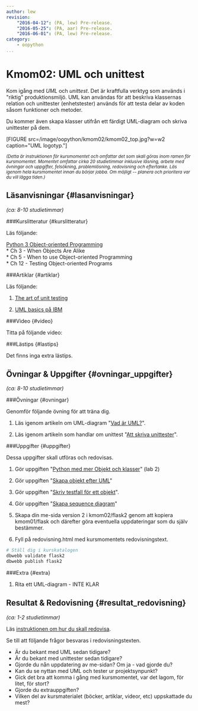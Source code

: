 ```yaml
---
author: lew
revision:
    "2016-04-12": (PA, lew) Pre-release.
    "2016-05-25": (PA, aar) Pre-release.
    "2016-06-01": (PA, lew) Pre-release.
category:
    - oopython
...
```

Kmom02: UML och unittest
====================================

Kom igång med _UML_ och _unittest_. Det är kraftfulla verktyg som används i "riktig" produktionsmiljö. UML kan användas för att beskriva klassernas relation och unittester (enhetstester) används för att testa delar av koden såsom funktioner och metoder.  

Du kommer även skapa klasser utifrån ett färdigt UML-diagram och skriva unittester på dem.

<!--more-->

[FIGURE src=/image/oopython/kmom02/kmom02_top.jpg?w=w2 caption="UML logotyp."]

<!-- Flytta nedan text till eget dokumet/vy/block -->

<small>*(Detta är instruktionen för kursmomentet och omfattar det som skall göras inom ramen för kursmomentet. Momentet omfattar cirka 20 studietimmar inklusive läsning, arbete med övningar och uppgifter, felsökning, problemlösning, redovisning och eftertanke. Läs igenom hela kursmomentet innan du börjar jobba. Om möjligt -- planera och prioritera var du vill lägga tiden.)*</small>



Läsanvisningar  {#lasanvisningar}
---------------------------------

*(ca: 8-10 studietimmar)*


###Kurslitteratur  {#kurslitteratur}

Läs följande:

[Python 3 Object-oriented Programming](kunskap/boken-python3-object-oriented-programming)  
    * Ch 3 - When Objects Are Alike  
    * Ch 5 - When to use Object-oriented Programming  
    * Ch 12 - Testing Object-oriented Programs


###Artiklar {#artiklar}

Läs följande:

1. [The art of unit testing](http://artofunittesting.com/definition-of-a-unit-test/)  

2. [UML basics på IBM](http://www.ibm.com/developerworks/rational/library/769.html)  



###Video  {#video}

Titta på följande video:  



###Lästips {#lastips}

Det finns inga extra lästips.  



Övningar & Uppgifter  {#ovningar_uppgifter}
-------------------------------------------

*(ca: 8-10 studietimmar)*



###Övningar {#ovningar}

Genomför följande övning för att träna dig.

1. Läs igenom artikeln om UML-diagram "[Vad är UML?](kunskap/vad-ar-uml)".

2. Läs igenom artikeln som handlar om unittest "[Att skriva unittester](kunskap/att-skriva-unittester)".



###Uppgifter {#uppgifter}

Dessa uppgifter skall utföras och redovisas.

1. Gör uppgiften "[Python med mer Objekt och klasser](uppgift/python-med-mer-objekt-och-klasser)" (lab 2)

2. Gör uppgiften "[Skapa objekt efter UML](uppgift/skapa-objekt-efter-uml)"

3. Gör uppgiften "[Skriv testfall för ett objekt](uppgift/skriv-testfall-for-ett-objekt)".  

4. Gör uppgiften "[Skapa sequence diagram](uppgift/skapa-sequence-diagram)"  

5. Skapa din me-sida version 2 i kmom02/flask2 genom att kopiera kmom01/flask och därefter göra eventuella uppdateringar som du själv bestämmer.  

6. Fyll på redovisning.html med kursmomentets redovisningstext.

```bash
# Ställ dig i kurskatalogen
dbwebb validate flask2
dbwebb publish flask2
```



###Extra {#extra}

1. Rita ett UML-diagram - INTE KLAR



Resultat & Redovisning  {#resultat_redovisning}
-----------------------------------------------

*(ca: 1-2 studietimmar)*

Läs [instruktionen om hur du skall redovisa](oopython/redovisa).

Se till att följande frågor besvaras i redovisningstexten.

* Är du bekant med UML sedan tidigare?  
* Är du bekant med unittester sedan tidigare?
* Gjorde du nån uppdatering av me-sidan? Om ja - vad gjorde du?
* Kan du se nyttan med UML och tester ur projektsynpunkt?
* Gick det bra att komma i gång med kursmomentet, var det lagom, för litet, för stort?
* Gjorde du extrauppgiften?
* Vilken del av kursmaterialet (böcker, artiklar, videor, etc) uppskattade du mest?
